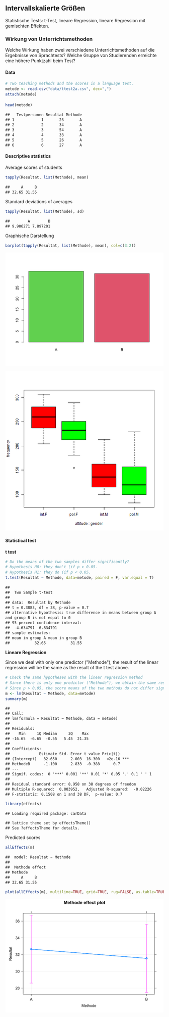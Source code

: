 
## Intervallskalierte Größen

Statistische Tests: t-Test, lineare Regression, lineare Regression mit gemischten Effekten.

### Wirkung von Unterrichtsmethoden

Welche Wirkung haben zwei verschiedene Unterrichtsmethoden auf die Ergebnisse von Sprachtests?
Welche Gruppe von Studierenden erreichte eine höhere Punktzahl beim Test?

#### Data


```r
# Two teaching methods and the scores in a language test.
metode <- read.csv("data/ttest2a.csv", dec=",")
attach(metode)

head(metode)
```

```
##   Testpersonen Resultat Methode
## 1            1       23       A
## 2            2       34       A
## 3            3       54       A
## 4            4       33       A
## 5            5       26       A
## 6            6       27       A
```

#### Descriptive statistics

Average scores of students


```r
tapply(Resultat, list(Methode), mean)
```

```
##     A     B 
## 32.65 31.55
```

Standard deviations of averages


```r
tapply(Resultat, list(Methode), sd)
```

```
##        A        B 
## 9.906271 7.897201
```

Graphische Darstellung


```r
barplot(tapply(Resultat, list(Methode), mean), col=c(3:2))
```

<img src="07-t_preskus_files/figure-html/unnamed-chunk-4-1.svg" width="672" />

![plot of chunk unnamed-chunk-1](figure/unnamed-chunk-1-1.png)

#### Statistical test

**t test**


```r
# Do the means of the two samples differ significantly?
# Hypothesis H0: they don't (if p > 0.05.
# Hypothesis H1: they do (if p < 0.05.
t.test(Resultat ~ Methode, data=metode, paired = F, var.equal = T)
```

```
## 
## 	Two Sample t-test
## 
## data:  Resultat by Methode
## t = 0.3883, df = 38, p-value = 0.7
## alternative hypothesis: true difference in means between group A and group B is not equal to 0
## 95 percent confidence interval:
##  -4.634791  6.834791
## sample estimates:
## mean in group A mean in group B 
##           32.65           31.55
```

**Lineare Regression**

Since we deal with only one predictor ("Methode"), the result of the linear regression will be the same as the result of the t test above.


```r
# Check the same hypotheses with the linear regression method
# Since there is only one predictor ("Methode"), we obtain the same result as with the t-test.
# Since p > 0.05, the score means of the two methods do not differ significantly.
m <- lm(Resultat ~ Methode, data=metode)
summary(m)
```

```
## 
## Call:
## lm(formula = Resultat ~ Methode, data = metode)
## 
## Residuals:
##    Min     1Q Median     3Q    Max 
## -16.65  -6.65  -0.55   5.45  21.35 
## 
## Coefficients:
##             Estimate Std. Error t value Pr(>|t|)    
## (Intercept)   32.650      2.003  16.300   <2e-16 ***
## MethodeB      -1.100      2.833  -0.388      0.7    
## ---
## Signif. codes:  0 '***' 0.001 '**' 0.01 '*' 0.05 '.' 0.1 ' ' 1
## 
## Residual standard error: 8.958 on 38 degrees of freedom
## Multiple R-squared:  0.003952,	Adjusted R-squared:  -0.02226 
## F-statistic: 0.1508 on 1 and 38 DF,  p-value: 0.7
```


```r
library(effects)
```

```
## Loading required package: carData
```

```
## lattice theme set by effectsTheme()
## See ?effectsTheme for details.
```

Predicted scores


```r
allEffects(m)
```

```
##  model: Resultat ~ Methode
## 
##  Methode effect
## Methode
##     A     B 
## 32.65 31.55
```


```r
plot(allEffects(m), multiline=TRUE, grid=TRUE, rug=FALSE, as.table=TRUE)
```

<img src="07-t_preskus_files/figure-html/unnamed-chunk-9-1.svg" width="672" />



